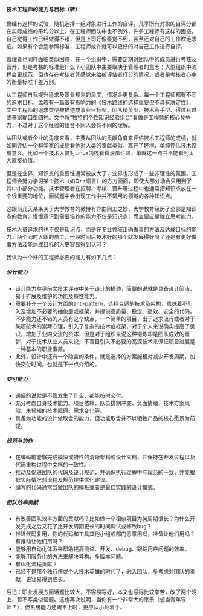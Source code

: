 
#### 技术工程师的能力与目标（转）

曾经有这样的试验，随机选择一组对象进行工作的自评，几乎所有对象的自评分都在实际成绩的平均分以上。在工程师团队中也不例外，许多工程师有这样的困惑，自己觉得工作已经做得不错，但是上司好像察觉不到，甚至还对自己的工作吹毛求疵。如果有个合适参照标准，工程师或许就可以更好的对自己工作进行自评。

管理者也同样面临类似困惑，在一个组织中，需要定期对团队中的成员进行考核及晋升，但是考核的标准是什么？小团队中主要取决于管理者的意志；大型组织中流程会更规范，但也存在考核者凭感觉来给被评估者打分的情况，或者是考核者心中的衡量标准千差万别。

从工程师自我提升追求及职业规划的角度，情况会更复杂。每一个工程师都有不同的追求目标，孟岩有一篇很有影响力的《技术路线的选择重要但不具有决定性》，文中工程师的追求类型被描述成事业目标型、团队精英型、技术高手型、得过且过或养家糊口型四种。文中将“独特的个性知识经验组合”看做是工程师的核心竞争力，不过对于这个经验的组合不同人会有不同的理解。

从团队或者企业的角度来看，主要从团队的贡献角度来评估技术工程师的成绩，就如同评估一个科学家的成绩看他对人类的贡献类似。离开了环境，单纯评估技术没有意义。比如一个技术人员对Linux内核看得滚瓜烂熟，单就这一点并不能看到太大直接价值。

但是在业界，知识点的重要性通常被放大了，业界也形成了一些非理性的氛围。工程师会努力学习某个技术（如C++语言）的方方面面，即使大部分场合只用到了其中小部分功能。技术管理者在招聘、考核、晋升等过程中也通常把知识点放在一个很重要的地位，面试题中会出现工作中并不常用的领域的各种知识点。

这跟前几天某条关于大学教育的微博有异曲同工之妙，大学教育经历了全部是知识点的教育，慢慢意识到需要培养的能力不仅是知识点，而主要应是独立思考能力。

技术人员追求的也不仅是知识点，而是在专业领域正确做事的方法及达成目标的能力。两个同时入职的员工，一段时间后技术好的那个就发展得好吗？还是有更好做事方法及能达成目标的人更容易得到认可？

我认为一个好的工程师必要的能力有如下几点：

##### 设计能力
* 设计能力参见前文技术评审中关于设计的描述，简要的说就是具备设计简洁、易于扩展及维护的功能及特性能力。
* 需要补充一个设计方面的anti-pattern，选择合适的技术及架构，意味着不引入及增加不必要的抽象层或框架，并提供高质量、稳定、高效、安全的代码。不少能力还不错的人员有这个缺点，一个简单的项目，出于追求流行或者对于某项技术的崇拜心理，引入了复杂的技术或框架，对于个人来说确实提高了见识，增加了业内交流的资本，但是对于组织来说这种锻炼却是团队成效的噩梦，对于技术从业人员来说，不盲目引入不必要的高深技术来保证项目进展是一种基本的职业素养。
* 此外，设计中还有一个隐含的条件，就是选择的方案能相对减少开发周期，加快交付时间。也就是下一点介绍的。

##### 交付能力
* 通俗的说就是不管发生了什么，都能按时交付。
* 充分考虑自身技术能力、项目依赖、队员排期冲突、负面情绪、技术方案风险、未预知的技术障碍、需求变化等。
* 具备为功能的设计做取舍的能力，但功能取舍并不以牺牲产品的核心愿景为前提。

##### 规范与协作
* 在编码前能够完成模块或特性的清晰架构或设计文档，并保持在开发过程以及代码重构过程中文档的一致性。
* 推动及促进团队的代码及设计规范，并确保执行过程中与规范的一致，并能根据实际情况对流程及规范提供优化建议。
* 编写的代码通常当做团队的模板或者是最佳实践的设计模式。

##### 团队效率贡献
* 有改善团队效率方面的贡献吗？比如做一个相似项目为何周期很长？为什么开发完成之后又花了比开发周期更长的时间调试或修改bug？
* 推进代码复用，你的代码和工具其他小组或部门愿意用吗，准备让他们用吗？有推动让他们用吗？
* 能够用自动化体系来帮助提高测试、开发、debug、跟踪用户问题的效率。
* 能够用服务化的方法来解决异构、多版本问题。
* 有优化流程贡献？
* 已经不是那个独行侠或个人技术英雄的时代了，融入团队，多考虑对团队的贡献，更容易得到成长。

后记：职业发展方面话题比较大，不容易写好，本文也写得比较辛苦，改了两个晚上，暂不写类似话题。这也再次说明，当你有一个非常大的愿景（想当青年导师？），但系统能力还跟不上时，更应从小处着手。
